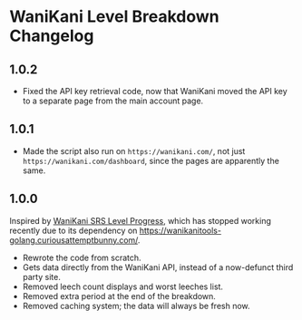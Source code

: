 # WaniKani Level Breakdown Changelog

## 1.0.2

* Fixed the API key retrieval code, now that WaniKani moved the API key to a separate page from the main account page.

## 1.0.1

* Made the script also run on `https://wanikani.com/`, not just `https://wanikani.com/dashboard`, since the pages are apparently the same.

## 1.0.0

Inspired by [WaniKani SRS Level Progress](https://greasyfork.org/en/scripts/32344-wanikani-srs-level-progress), which has stopped working recently due to its dependency on https://wanikanitools-golang.curiousattemptbunny.com/.

* Rewrote the code from scratch.
* Gets data directly from the WaniKani API, instead of a now-defunct third party site.
* Removed leech count displays and worst leeches list.
* Removed extra period at the end of the breakdown.
* Removed caching system; the data will always be fresh now.
